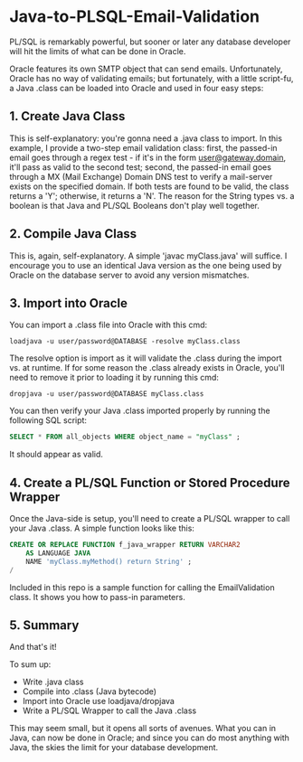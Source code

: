 Java-to-PLSQL-Email-Validation
==============================

PL/SQL is remarkably powerful, but sooner or later any database developer will hit the limits of what can be done in Oracle.

Oracle features its own SMTP object that can send emails. Unfortunately, Oracle has no way of validating emails; but fortunately, with a little script-fu, a Java .class can be loaded into Oracle and used in four easy steps:

## 1. Create Java Class

This is self-explanatory: you're gonna need a .java class to import. In this example, I provide a two-step email validation class: first, the passed-in email goes through a regex test - if it's in the form user@gateway.domain, it'll pass as valid to the second test; second, the passed-in email goes through a MX (Mail Exchange) Domain DNS test to verify a mail-server exists on the specified domain. If both tests are found to be valid, the class returns a 'Y'; otherwise, it returns a 'N'. The reason for the String types vs. a boolean is that Java and PL/SQL Booleans don't play well together.

## 2. Compile Java Class

This is, again, self-explanatory. A simple 'javac myClass.java' will suffice. I encourage you to use an identical Java version as the one being used by Oracle on the database server to avoid any version mismatches.

## 3. Import into Oracle

You can import a .class file into Oracle with this cmd:
```linux
loadjava -u user/password@DATABASE -resolve myClass.class
```
The resolve option is import as it will validate the .class during the import vs. at runtime. If for some reason the .class already exists in Oracle, you'll need to remove it prior to loading it by running this cmd:
 ```linux
dropjava -u user/password@DATABASE myClass.class
```
You can then verify your Java .class imported properly by running the following SQL script:
```sql
SELECT * FROM all_objects WHERE object_name = "myClass" ;
```
It should appear as valid.

## 4. Create a PL/SQL Function or Stored Procedure Wrapper

Once the Java-side is setup, you'll need to create a PL/SQL wrapper to call your Java .class. A simple function looks like this:
```sql
CREATE OR REPLACE FUNCTION f_java_wrapper RETURN VARCHAR2
    AS LANGUAGE JAVA 
    NAME 'myClass.myMethod() return String' ;
/
```
Included in this repo is a sample function for calling the EmailValidation class. It shows you how to pass-in parameters.

## 5. Summary

And that's it!

To sum up:
- Write .java class
- Compile into .class (Java bytecode)
- Import into Oracle use loadjava/dropjava
- Write a PL/SQL Wrapper to call the Java .class

This may seem small, but it opens all sorts of avenues. What you can in Java, can now be done in Oracle; and since you can do most anything with Java, the skies the limit for your database development.
